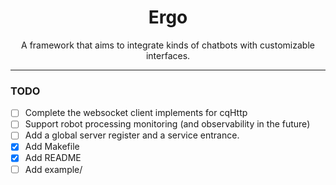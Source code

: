 <div align="center">

# Ergo

A framework that aims to integrate kinds of chatbots with customizable interfaces.

</div>

<hr/>

### TODO
 - [ ] Complete the websocket client implements for cqHttp
 - [ ] Support robot processing monitoring (and observability in the future)
 - [ ] Add a global server register and a service entrance.
 - [x] Add Makefile
 - [x] Add README
 - [ ] Add example/
